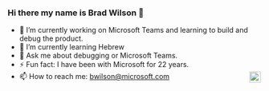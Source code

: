 ### Hi there my name is Brad Wilson 👋


- 🔭 I’m currently working on Microsoft Teams and learning to build and debug the product.
- 🌱 I’m currently learning Hebrew
- 💬 Ask me about debugging or Microsoft Teams.
- ⚡ Fun fact: I have been with Microsoft for 22 years.
- 📫 How to reach me: bwilson@microsoft.com <a href="https://www.linkedin.com/in/ncbwilson/"> <img align="right" alt="Brad Wilson on LinkedIn" width="22px" src="https://raw.githubusercontent.com/peterthehan/peterthehan/master/assets/linkedin.svg"/>


